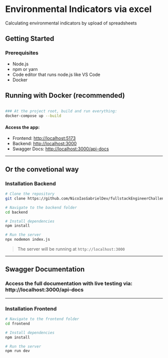 # Environmental Indicators via excel

Calculating environmental indicators by upload of spreadsheets

## Getting Started

### Prerequisites

- Node.js
- npm or yarn
- Code editor that runs node.js like VS Code
- Docker

## Running with Docker (recommended)

```bash

### At the project root, build and run everything:
docker-compose up --build
```

#### Access the app:

- Frontend: [http://localhost:5173](http://localhost:5173)
- Backend: [http://localhost:3000](http://localhost:3000)
- Swagger Docs: [http://localhost:3000/api-docs](http://localhost:3000/api-docs)
---

## Or the convetional way
### Installation Backend

```bash
# Clone the repository
git clone https://github.com/NicoIasGabrielDev/fullstackEngineerChallenge

# Navigate to the backend folder
cd backend

# Install dependencies
npm install

# Run the server
npx nodemon index.js
```
> The server will be running at `http://localhost:3000`
---

## Swagger Documentation
### Access the full documentation with live testing via: http://localhost:3000/api-docs
---

### Installation Frontend
```bash
# Navigate to the frontend folder
cd frontend

# Install dependencies
npm install

# Run the server
npm run dev
```
